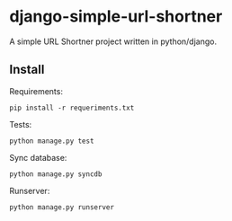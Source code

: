 django-simple-url-shortner
==========================

A simple URL Shortner project written in python/django.

Install
-------

Requirements:

    pip install -r requeriments.txt

Tests:

    python manage.py test

Sync database:

    python manage.py syncdb

Runserver:

    python manage.py runserver
